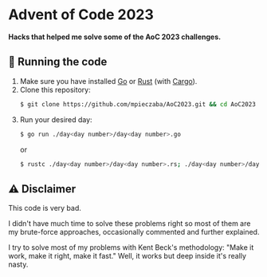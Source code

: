 # Advent of Code 2023

**Hacks that helped me solve some of the AoC 2023 challenges.**

## 🚀 Running the code

1. Make sure you have installed [Go](https://go.dev/) or [Rust](https://www.rust-lang.org/) (with [Cargo](https://doc.rust-lang.org/stable/cargo/)).
2. Clone this repository:
    ```zsh
    $ git clone https://github.com/mpieczaba/AoC2023.git && cd AoC2023
    ```
3. Run your desired day:
    ```zsh
    $ go run ./day<day number>/day<day number>.go 
    ```
    or
    ```zsh
    $ rustc ./day<day number>/day<day number>.rs; ./day<day number>/day<day number>
    ```

## ⚠️ Disclaimer

This code is very bad. 

I didn't have much time to solve these problems right so most of them are my brute-force approaches, occasionally commented and further explained.  

I try to solve most of my problems with Kent Beck's methodology: "Make it work, make it right, make it fast." Well, it works but deep inside it's really nasty.
